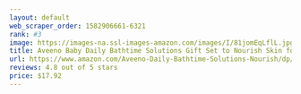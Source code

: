 ```yaml
---
layout: default 
﻿web_scraper_order: 1582906661-6321
rank: #3
image: https://images-na.ssl-images-amazon.com/images/I/81jomEqLflL.jpg
title: Aveeno Baby Daily Bathtime Solutions Gift Set to Nourish Skin for Baby and Mom, 4 items
url: https://www.amazon.com/Aveeno-Daily-Bathtime-Solutions-Nourish/dp/B005SPESKK/ref=zg_mw_hpc_3?_encoding=UTF8&psc=1&refRID=AKFJNXASQBPB6KPJQJKV
reviews: 4.8 out of 5 stars
price: $17.92 
---
```

